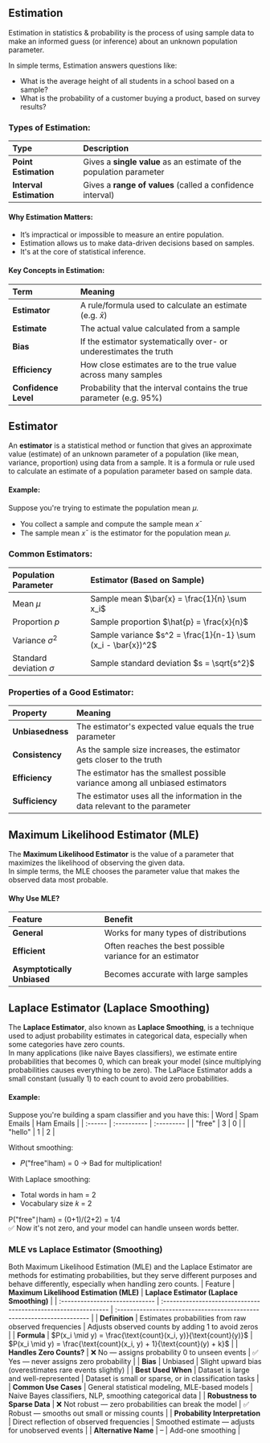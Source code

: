 ## Estimation 
Estimation in statistics & probability is the process of using sample data to make an informed guess (or inference) about an unknown population parameter.  

In simple terms, Estimation answers questions like:
- What is the average height of all students in a school based on a sample?
- What is the probability of a customer buying a product, based on survey results?

### Types of Estimation:
| Type                    | Description                                                         |
| :---------------------- | :------------------------------------------------------------------ |
| **Point Estimation**    | Gives a **single value** as an estimate of the population parameter |
| **Interval Estimation** | Gives a **range of values** (called a confidence interval)          |

#### Why Estimation Matters:
- It’s impractical or impossible to measure an entire population.
- Estimation allows us to make data-driven decisions based on samples.
- It's at the core of statistical inference.

#### Key Concepts in Estimation:
| Term                 | Meaning                                                              |
| :------------------- | :------------------------------------------------------------------- |
| **Estimator**        | A rule/formula used to calculate an estimate (e.g. $\bar{x}$)        |
| **Estimate**         | The actual value calculated from a sample                            |
| **Bias**             | If the estimator systematically over- or underestimates the truth    |
| **Efficiency**       | How close estimates are to the true value across many samples        |
| **Confidence Level** | Probability that the interval contains the true parameter (e.g. 95%) |

## Estimator
An **estimator** is a statistical method or function that gives an approximate value (estimate) of an unknown parameter of a population (like mean, variance, proportion) using data from a sample. 
It is a formula or rule used to calculate an estimate of a population parameter based on sample data.

#### Example:
Suppose you're trying to estimate the population mean 𝜇.
- You collect a sample and compute the sample mean 𝑥ˉ
- The sample mean 𝑥ˉ is the estimator for the population mean 𝜇.

### Common Estimators:
| Population Parameter        | Estimator (Based on Sample)                                  |
| :-------------------------- | :----------------------------------------------------------- |
| Mean $\mu$                  | Sample mean $\bar{x} = \frac{1}{n} \sum x_i$                 |
| Proportion $p$              | Sample proportion $\hat{p} = \frac{x}{n}$                    |
| Variance $\sigma^2$         | Sample variance $s^2 = \frac{1}{n-1} \sum (x_i - \bar{x})^2$ |
| Standard deviation $\sigma$ | Sample standard deviation $s = \sqrt{s^2}$                   |

###  Properties of a Good Estimator:
| Property         | Meaning                                                                        |
| :--------------- | :----------------------------------------------------------------------------- |
| **Unbiasedness** | The estimator's expected value equals the true parameter                       |
| **Consistency**  | As the sample size increases, the estimator gets closer to the truth           |
| **Efficiency**   | The estimator has the smallest possible variance among all unbiased estimators |
| **Sufficiency**  | The estimator uses all the information in the data relevant to the parameter   |

## Maximum Likelihood Estimator (MLE)
The **Maximum Likelihood Estimator** is the value of a parameter that maximizes the likelihood of observing the given data.  
In simple terms, the MLE chooses the parameter value that makes the observed data most probable.

#### Why Use MLE?
| Feature                     | Benefit                                                   |
| :-------------------------- | :-------------------------------------------------------- |
| **General**                 | Works for many types of distributions                     |
| **Efficient**               | Often reaches the best possible variance for an estimator |
| **Asymptotically Unbiased** | Becomes accurate with large samples                       |

## Laplace Estimator (Laplace Smoothing)
The **Laplace Estimator**, also known as **Laplace Smoothing**, is a technique used to adjust probability estimates in categorical data, especially when some categories have zero counts.  
In many applications (like naive Bayes classifiers), we estimate entire probabilities that becomes 0, which can break your model (since multiplying probabilities causes everything to be zero). The LaPlace Estimator adds a small constant (usually 1) to each count to avoid zero probabilities.

####  Example:
Suppose you're building a spam classifier and you have this:
| Word    | Spam Emails | Ham Emails |
| :------ | :---------- | :--------- |
| "free"  | 3           | 0          |
| "hello" | 1           | 2          |

Without smoothing:
  - 𝑃("free"∣ham) = 0 → Bad for multiplication!

With Laplace smoothing:
  - Total words in ham = 2
  - Vocabulary size 𝑘 = 2

P("free"∣ham) = (0+1)/(2+2) = 1/4  
✅ Now it's not zero, and your model can handle unseen words better.
​
### MLE vs Laplace Estimator (Smoothing)
Both Maximum Likelihood Estimation (MLE) and the Laplace Estimator are methods for estimating probabilities, but they serve different purposes and behave differently, especially when handling zero counts.
| Feature                        | **Maximum Likelihood Estimation (MLE)**                        | **Laplace Estimator (Laplace Smoothing)**                              |
| :----------------------------- | :------------------------------------------------------------- | :--------------------------------------------------------------------- |
| **Definition**                 | Estimates probabilities from raw observed frequencies          | Adjusts observed counts by adding 1 to avoid zeros                     |
| **Formula**                    | $P(x_i \mid y) = \frac{\text{count}(x_i, y)}{\text{count}(y)}$ | $P(x_i \mid y) = \frac{\text{count}(x_i, y) + 1}{\text{count}(y) + k}$ |
| **Handles Zero Counts?**       | ❌ No — assigns probability 0 to unseen events                  | ✅ Yes — never assigns zero probability                                 |
| **Bias**                       | Unbiased                                                       | Slight upward bias (overestimates rare events slightly)                |
| **Best Used When**             | Dataset is large and well-represented                          | Dataset is small or sparse, or in classification tasks                 |
| **Common Use Cases**           | General statistical modeling, MLE-based models                 | Naive Bayes classifiers, NLP, smoothing categorical data               |
| **Robustness to Sparse Data**  | ❌ Not robust — zero probabilities can break the model          | ✅ Robust — smooths out small or missing counts                         |
| **Probability Interpretation** | Direct reflection of observed frequencies                      | Smoothed estimate — adjusts for unobserved events                      |
| **Alternative Name**           | –                                                              | Add-one smoothing                                                      |
